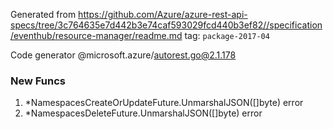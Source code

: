 Generated from https://github.com/Azure/azure-rest-api-specs/tree/3c764635e7d442b3e74caf593029fcd440b3ef82//specification/eventhub/resource-manager/readme.md tag: `package-2017-04`

Code generator @microsoft.azure/autorest.go@2.1.178


### New Funcs

1. *NamespacesCreateOrUpdateFuture.UnmarshalJSON([]byte) error
1. *NamespacesDeleteFuture.UnmarshalJSON([]byte) error
